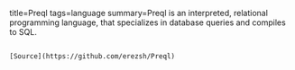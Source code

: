 title=Preql
tags=language
summary=Preql is an interpreted, relational programming language, that specializes in database queries and compiles to SQL.
~~~~~~

[Source](https://github.com/erezsh/Preql)

